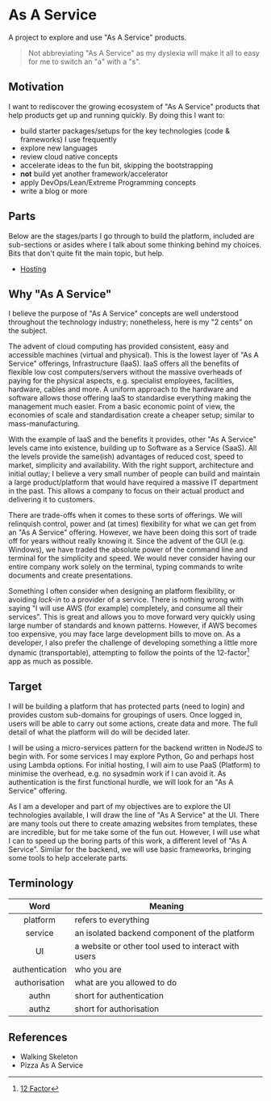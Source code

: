 # As A Service

A project to explore and use "As A Service" products.

> Not abbreviating "As A Service" as my dyslexia will make it all to easy for me to switch an "a" with a "s".

## Motivation

I want to rediscover the growing ecosystem of "As A Service" products that help products get up and running quickly. By doing this I want to:

- build starter packages/setups for the key technologies (code & frameworks) I use frequently
- explore new languages
- review cloud native concepts
- accelerate ideas to the fun bit, skipping the bootstrapping
- **not** build yet another framework/accelerator
- apply DevOps/Lean/Extreme Programming concepts
- write a blog or more

## Parts

Below are the stages/parts I go through to build the platform, included are sub-sections or asides where I talk about some thinking behind my choices. Bits that don't quite fit the main topic, but help.

- [Hosting](docs/parts/1_hosting.md)

## Why "As A Service"

I believe the purpose of "As A Service" concepts are well understood throughout the technology industry; nonetheless, here is my "2 cents" on the subject.

The advent of cloud computing has provided consistent, easy and accessible machines (virtual and physical). This is the lowest layer of "As A Service" offerings, Infrastructure (IaaS). IaaS offers all the benefits of flexible low cost computers/servers without the massive overheads of paying for the physical aspects, e.g. specialist employees, facilities, hardware, cables and more. A uniform approach to the hardware and software allows those offering IaaS to standardise everything making the management much easier. From a basic economic point of view, the economies of scale and standardisation create a cheaper setup; similar to mass-manufacturing.

With the example of IaaS and the benefits it provides, other "As A Service" levels came into existence, building up to Software as a Service (SaaS). All the levels provide the same(ish) advantages of reduced cost, speed to market, simplicity and availability. With the right support, architecture and initial outlay; I believe a very small number of people can build and maintain a large product/platform that would have required a massive IT department in the past. This allows a company to focus on their actual product and delivering it to customers.

There are trade-offs when it comes to these sorts of offerings. We will relinquish control, power and (at times) flexibility for what we can get from an "As A Service" offering. However, we have been doing this sort of trade off for years without really knowing it. Since the advent of the GUI (e.g. Windows), we have traded the absolute power of the command line and terminal for the simplicity and speed. We would never consider having our entire company work solely on the terminal, typing commands to write documents and create presentations.

Something I often consider when designing an platform flexibility, or avoiding *lock-in* to a provider of a service. There is nothing wrong with saying "I will use AWS (for example) completely, and consume all their services". This is great and allows you to move forward very quickly using large number of standards and known patterns. However, if AWS becomes too expensive, you may face large development bills to move on. As a developer, I also prefer the challenge of developing something a little more dynamic (transportable), attempting to follow the points of the 12-factor[^1] app as much as possible.

## Target

I will be building a platform that has protected parts (need to login) and provides custom sub-domains for groupings of users. Once logged in, users will be able to carry out some actions, create data and more. The full detail of what the platform will do will be decided later.

I will be using a micro-services pattern for the backend written in NodeJS to begin with. For some services I may explore Python, Go and perhaps host using Lambda options. For initial hosting, I will aim to use PaaS (Platform) to minimise the overhead, e.g. no sysadmin work if I can avoid it. As authentication is the first functional hurdle, we will look for an "As A Service" offering.

As I am a developer and part of my objectives are to explore the UI technologies available, I will draw the line of "As A Service" at the UI. There are many tools out there to create amazing websites from templates, these are incredible, but for me take some of the fun out. However, I will use what I can to speed up the boring parts of this work, a different level of "As A Service". Similar for the backend, we will use basic frameworks, bringing some tools to help accelerate parts.

## Terminology

|      Word      | Meaning                                             |
| :------------: | --------------------------------------------------- |
|    platform    | refers to everything                                |
|    service     | an isolated backend component of the platform       |
|       UI       | a website or other tool used to interact with users |
| authentication | who you are                                         |
| authorisation  | what are you allowed to do                          |
|     authn      | short for authentication                            |
|     authz      | short for authorisation                             |

## References

[^1]: [12 Factor](https://12factor.net/)

- Walking Skeleton
- Pizza As A Service
